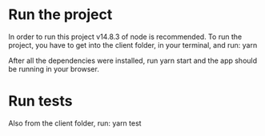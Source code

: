 # Run the project
In order to run this project v14.8.3 of node is recommended.
To run the project, you have to get into the client folder,
in your terminal, and run: yarn

After all the dependencies were installed, run yarn start
and the app should be running in your browser.

# Run tests
Also from the client folder, run: yarn test
